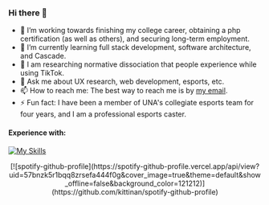 ### Hi there 👋


- 🔭 I’m working towards finishing my college career, obtaining a php certification (as well as others), and securing long-term employment.
- 🌱 I’m currently learning full stack development, software architecture, and Cascade.
- 🔎 I am researching normative dissociation that people experience while using TikTok.
- 💬 Ask me about UX research, web development, esports, etc.
- 📫 How to reach me: The best way to reach me is by [my email](mailto:cody.mcdonald0120@gmail.com).
- ⚡ Fun fact: I have been a member of UNA's collegiate esports team for four years, and I am a professional esports caster.

#### Experience with:
[![My Skills](https://skillicons.dev/icons?i=bash,bootstrap,cs,codepen,css,discord,bots,eclipse,dotnet,express,gcp,git,github,html,java,js,jquery,linux,md,mongodb,mysql,nodejs,php,powershell,pr,py,replit,twitter,visualstudio,vscode,&perline=15&theme=dark)](https://skillicons.dev)
<p align='center'>[![spotify-github-profile](https://spotify-github-profile.vercel.app/api/view?uid=57bnzk5r1bqq8zrsefa444f0g&cover_image=true&theme=default&show_offline=false&background_color=121212)](https://github.com/kittinan/spotify-github-profile)</p>

